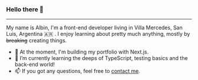 ### Hello there 👋
---

My name is Albin, I'm a front-end developer living in Villa Mercedes, San Luis, Argentina 🇦🇷 . I enjoy learning about pretty much anything, mostly by ~~breaking~~ creating things.

- 🔭  At the moment, I'm building my portfolio with Next.js.
- 🌱  I’m currently learning the deeps of TypeScript, testing basics and the back-end world!  
- 📫  If you got any questions, feel free to [contact me](mailto:albin@wotoszyn.com).
